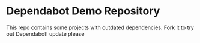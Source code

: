 # Dependabot Demo Repository

This repo contains some projects with outdated dependencies. Fork it to try out
Dependabot!
update please
